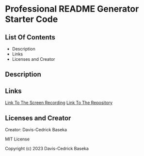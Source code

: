 # Professional README Generator Starter Code

## List Of Contents
 - Description
 - Links
 - Licenses and Creator

 ## Description

 ## Links
 [Link To The Screen Recording](https://drive.google.com/file/d/1X9zjplDgGF5scFbmrO_PM-c_tpsWtw1y/view)
 [Link To The Repository](https://github.com/kikedamo/CU-A9-README-Generator)

## Licenses and Creator

Creator: Davis-Cedrick Baseka

MIT License

Copyright (c) 2023 Davis-Cedrick Baseka
